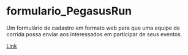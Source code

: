 # formulario_PegasusRun
 Um formulário de cadastro em formato web para que uma equipe de corrida possa enviar aos interessados em participar de seus eventos.

<a href="https://henriquecorsi.github.io/formulario_PegasusRun/index.html">Link</a>
